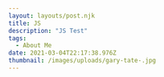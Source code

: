 ```yaml
---
layout: layouts/post.njk
title: JS
description: "JS Test"
tags:
  - About Me
date: 2021-03-04T22:17:38.976Z
thumbnail: /images/uploads/gary-tate-.jpg
---
```


<script src="/js/main.js"></script>
